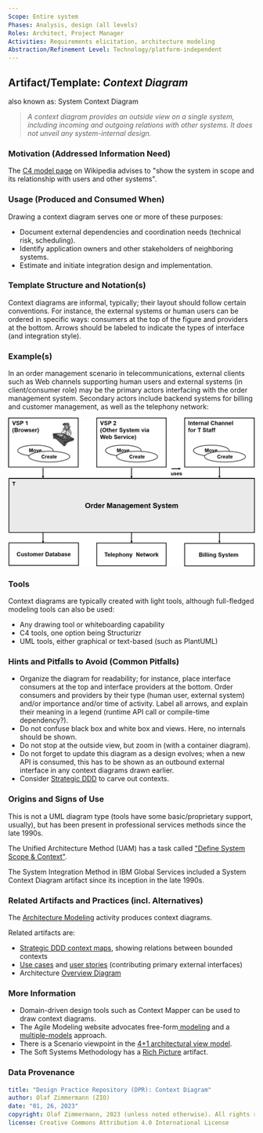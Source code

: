 ```yaml
---
Scope: Entire system
Phases: Analysis, design (all levels) 
Roles: Architect, Project Manager 
Activities: Requirements elicitation, architecture modeling 
Abstraction/Refinement Level: Technology/platform-independent
---
```



Artifact/Template: *Context Diagram*
------------------------------------
<!--Alternate names or candidate names) can be listed as "Also known as " here.-->
also known as: System Context Diagram

> *A context diagram provides an outside view on a single system, including incoming and outgoing relations with other systems. It does not unveil any system-internal design.*

### Motivation (Addressed Information Need) 
<!--Purpose -->

The [C4 model page](https://en.wikipedia.org/wiki/C4_model) on Wikipedia advises to "show the system in scope and its relationship with users and other systems".


### Usage (Produced and Consumed When)
<!--AA/AS/AE, must identify the producing role and the target audience-->

Drawing a context diagram serves one or more of these purposes: 

* Document external dependencies and coordination needs (technical risk, scheduling).
* Identify application owners and other stakeholders of neighboring systems.
* Estimate and initiate integration design and implementation.


### Template Structure and Notation(s)
<!-- What to do, artifact to produce; minimum, medium maximum diligence/verbosity (?)-->  

Context diagrams are informal, typically; their layout should follow certain conventions. For instance, the external systems or human users can be ordered in specific ways: consumers at the top of the figure and providers at the bottom. Arrows should be labeled to indicate the types of interface (and integration style). 

<!-- not sure: Could use IRP one? -->


### Example(s)
<!-- Must be concrete, ideally give three ones, one for each verbosity/fidelity level basic, medium, full-->

In an order management scenario in telecommunications, external clients such as Web channels supporting human users and external systems (in client/consumer role) may be the primary actors interfacing with the order management system. Secondary actors include backend systems for billing and customer management, as well as the telephony network:

![Context Diagram Example](/artifact-templates/images/ZIO-ContextDiagramExample.png)

<!-- See C4 website for more examples. -->


### Tools
<!--From AA, should call out what one needs to be able to do on beginner, intermediate, advanced level; as a team -->

Context diagrams are typically created with light tools, although full-fledged modeling tools can also be used:

* Any drawing tool or whiteboarding capability
* C4 tools, one option being Structurizr
* UML tools, either graphical or text-based (such as PlantUML)


### Hints and Pitfalls to Avoid (Common Pitfalls)
<!--See ART, don’t overdo etc.-->

* Organize the diagram for readability; for instance, place interface consumers at the top and interface providers at the bottom. Order consumers and providers by their type (human user, external system) and/or importance and/or time of activity. Label all arrows, and explain their meaning in a legend (runtime API call or compile-time dependency?).
* Do not confuse black box and white box and views. Here, no internals should be shown.
* Do not stop at the outside view, but zoom in (with a container diagram).  
* Do not forget to update this diagram as a design evolves; when a new API is consumed, this has to be shown as an outbound external interface in any context diagrams drawn earlier.
* Consider [Strategic DDD](../activities/DPR-StrategicDDD.md) to carve out contexts.

### Origins and Signs of Use
<!-- From PLOPs and from AA-->
This is not a UML diagram type (tools have some basic/proprietary support, usually), but has been present in professional services methods since the late 1990s.

The Unified Architecture Method (UAM) has a task called ["Define System Scope & Context"](http://www.unified-am.com/UAM/index.htm#UAM/tasks/uam_define_system_scope_D6C3E23D.html).

The System Integration Method in IBM Global Services included a System Context Diagram artifact since its inception in the late 1990s.

<!-- TODO Wayback machine for IBM dW article? URI? [O] Student Project? Combo Crawler/Archive Lookup/Diffing? -->


### Related Artifacts and Practices (incl. Alternatives)
<!--in DPR/OLAF and elsewhere-->

The [Architecture Modeling](../activities/DPR-ArchitectureModeling.md) activity produces context diagrams.

Related artifacts are: 

* [Strategic DDD context maps](DPR-StrategicDDDContextMap.md), showing relations between bounded contexts 
* [Use cases](DPR-UseCase.md) and [user stories](DPR-UserStory) (contributing primary external interfaces)
* Architecture [Overview Diagram](DPR-OverviewDiagram.md)


### More Information

* Domain-driven design tools such as Context Mapper can be used to draw context diagrams. 
* The Agile Modeling website advocates free-form[ modeling](http://agilemodeling.com/artifacts/freeForm.htm) and a [multiple-models](http://agilemodeling.com/artifacts/) approach. 
* There is a Scenario viewpoint in the [4+1 architectural view model](https://en.wikipedia.org/wiki/4%2B1_architectural_view_model). 
* The Soft Systems Methodology has a [Rich Picture](https://en.wikipedia.org/wiki/Rich_picture) artifact.

<!-- A proposal for Open and Lean Architecting Framework collecting important artifacts can be found on an [HSR FHO/OST web page](https://www.ifs.hsr.ch/index.php?id=13195&L=4). -->


### Data Provenance 

```yaml
title: "Design Practice Repository (DPR): Context Diagram"
author: Olaf Zimmermann (ZIO)
date: "01, 26, 2023"
copyright: Olaf Zimmermann, 2023 (unless noted otherwise). All rights reserved.
license: Creative Commons Attribution 4.0 International License
```